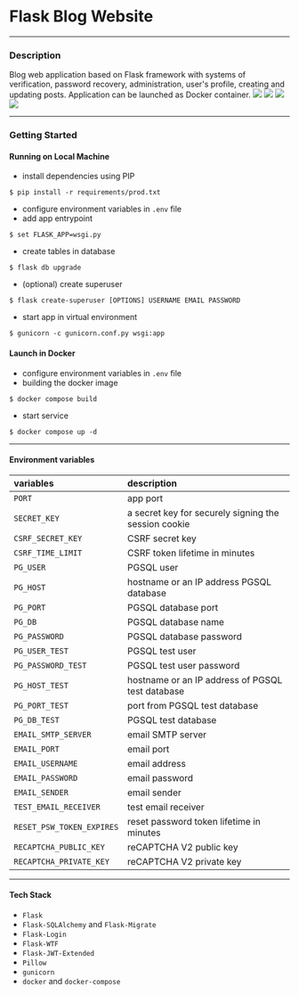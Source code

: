 # Flask Blog Website  
___
### Description
Blog web application based on Flask framework with systems of verification, password recovery, administration, user's profile, creating and updating posts.
Application can be launched as Docker container.
![](img/mainpage.png)
![](img/articles.png)
![](img/articledetail.png)
![](img/profile.png)
___
### Getting Started
#### Running on Local Machine
+ install dependencies using PIP
````
$ pip install -r requirements/prod.txt 
````
+ configure environment variables in `.env` file
+ add app entrypoint
````
$ set FLASK_APP=wsgi.py
````
+ create tables in database
````
$ flask db upgrade
````
+ (optional) create superuser
````
$ flask create-superuser [OPTIONS] USERNAME EMAIL PASSWORD
````
+ start app in virtual environment
````
$ gunicorn -c gunicorn.conf.py wsgi:app
````
#### Launch in Docker
+ configure environment variables in `.env` file
+ building the docker image
````
$ docker compose build
````
+ start service
````
$ docker compose up -d
````
____
#### Environment variables
| variables                 | description                                          |
|:--------------------------|:-----------------------------------------------------|
| `PORT`                    | app port                                             |
| `SECRET_KEY`              | a secret key for securely signing the session cookie |
| `CSRF_SECRET_KEY`         | CSRF secret key                                      |
| `CSRF_TIME_LIMIT`         | CSRF token lifetime in minutes                       |
| `PG_USER`                 | PGSQL user                                           |
| `PG_HOST`                 | hostname or an IP address PGSQL database             |
| `PG_PORT`                 | PGSQL database port                                  |
| `PG_DB`                   | PGSQL database name                                  |
| `PG_PASSWORD`             | PGSQL database password                              |
| `PG_USER_TEST`            | PGSQL test user                                      |
| `PG_PASSWORD_TEST`        | PGSQL test user password                             |
| `PG_HOST_TEST`            | hostname or an IP address of PGSQL test database     |
| `PG_PORT_TEST`            | port from PGSQL test database                        |
| `PG_DB_TEST`              | PGSQL test database                                  |
| `EMAIL_SMTP_SERVER`       | email SMTP server                                    |
| `EMAIL_PORT`              | email port                                           |
| `EMAIL_USERNAME`          | email address                                        |
| `EMAIL_PASSWORD`          | email password                                       |
| `EMAIL_SENDER`            | email sender                                         |
| `TEST_EMAIL_RECEIVER`     | test email receiver                                  |
| `RESET_PSW_TOKEN_EXPIRES` | reset password token lifetime in minutes             |
| `RECAPTCHA_PUBLIC_KEY`    | reCAPTCHA V2 public key                              |
| `RECAPTCHA_PRIVATE_KEY`   | reCAPTCHA V2 private key                             |
____
#### Tech Stack
+ `Flask`
+ `Flask-SQLAlchemy` and `Flask-Migrate`
+ `Flask-Login`
+ `Flask-WTF`
+ `Flask-JWT-Extended`
+ `Pillow`
+ `gunicorn`
+ `docker` and `docker-compose`